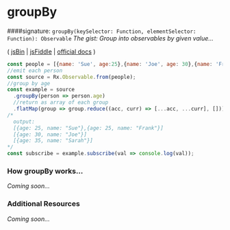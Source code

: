 # groupBy
####signature: `groupBy(keySelector: Function, elementSelector: Function): Observable`
*The gist: Group into observables by given value...*

( [jsBin](http://jsbin.com/zibomoluru/1/edit?js,console) | [jsFiddle](https://jsfiddle.net/qg6qfqLz/35/) | [official docs](http://reactivex.io/rxjs/class/es6/Observable.js~Observable.html#instance-method-groupBy) )

```js
const people = [{name: 'Sue', age:25},{name: 'Joe', age: 30},{name: 'Frank', age: 25}, {name: 'Sarah', age: 35}];
//emit each person
const source = Rx.Observable.from(people);
//group by age
const example = source
  .groupBy(person => person.age)
  //return as array of each group
  .flatMap(group => group.reduce((acc, curr) => [...acc, ...curr], []))
/*
  output:
  [{age: 25, name: "Sue"},{age: 25, name: "Frank"}]
  [{age: 30, name: "Joe"}]
  [{age: 35, name: "Sarah"}]
*/
const subscribe = example.subscribe(val => console.log(val));
```

### How groupBy works...
*Coming soon...*


### Additional Resources
*Coming soon...*